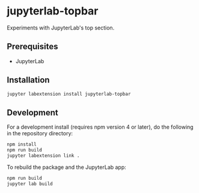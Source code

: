 # jupyterlab-topbar

Experiments with JupyterLab's top section.


## Prerequisites

* JupyterLab

## Installation

```bash
jupyter labextension install jupyterlab-topbar
```

## Development

For a development install (requires npm version 4 or later), do the following in the repository directory:

```bash
npm install
npm run build
jupyter labextension link .
```

To rebuild the package and the JupyterLab app:

```bash
npm run build
jupyter lab build
```

